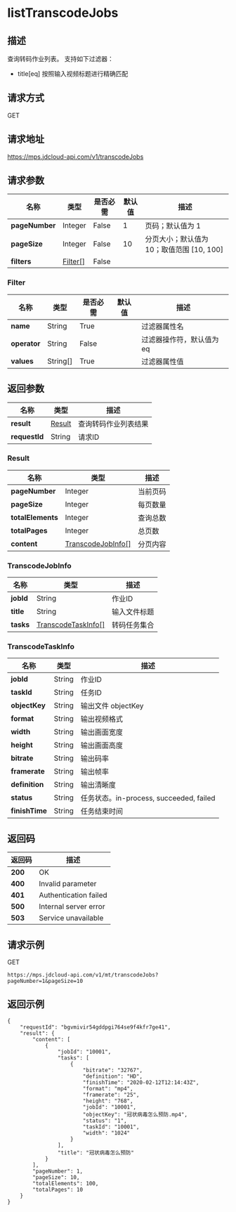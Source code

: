 # listTranscodeJobs


## 描述
查询转码作业列表。
支持如下过滤器：
- title[eq] 按照输入视频标题进行精确匹配


## 请求方式
GET

## 请求地址
https://mps.jdcloud-api.com/v1/transcodeJobs


## 请求参数
|名称|类型|是否必需|默认值|描述|
|---|---|---|---|---|
|**pageNumber**|Integer|False|1|页码；默认值为 1|
|**pageSize**|Integer|False|10|分页大小；默认值为 10；取值范围 [10, 100]|
|**filters**|[Filter[]](listtranscodejobs#filter)|False| | |

### <div id="filter">Filter</div>
|名称|类型|是否必需|默认值|描述|
|---|---|---|---|---|
|**name**|String|True| |过滤器属性名|
|**operator**|String|False| |过滤器操作符，默认值为 eq|
|**values**|String[]|True| |过滤器属性值|

## 返回参数
|名称|类型|描述|
|---|---|---|
|**result**|[Result](listtranscodejobs#result)|查询转码作业列表结果|
|**requestId**|String|请求ID|

### <div id="result">Result</div>
|名称|类型|描述|
|---|---|---|
|**pageNumber**|Integer|当前页码|
|**pageSize**|Integer|每页数量|
|**totalElements**|Integer|查询总数|
|**totalPages**|Integer|总页数|
|**content**|[TranscodeJobInfo[]](listtranscodejobs#transcodejobinfo)|分页内容|
### <div id="transcodejobinfo">TranscodeJobInfo</div>
|名称|类型|描述|
|---|---|---|
|**jobId**|String|作业ID|
|**title**|String|输入文件标题|
|**tasks**|[TranscodeTaskInfo[]](listtranscodejobs#transcodetaskinfo)|转码任务集合|
### <div id="transcodetaskinfo">TranscodeTaskInfo</div>
|名称|类型|描述|
|---|---|---|
|**jobId**|String|作业ID|
|**taskId**|String|任务ID|
|**objectKey**|String|输出文件 objectKey|
|**format**|String|输出视频格式|
|**width**|String|输出画面宽度|
|**height**|String|输出画面高度|
|**bitrate**|String|输出码率|
|**framerate**|String|输出帧率|
|**definition**|String|输出清晰度|
|**status**|String|任务状态。in-process, succeeded, failed<br>|
|**finishTime**|String|任务结束时间|

## 返回码
|返回码|描述|
|---|---|
|**200**|OK|
|**400**|Invalid parameter|
|**401**|Authentication failed|
|**500**|Internal server error|
|**503**|Service unavailable|

## 请求示例
GET
```
https://mps.jdcloud-api.com/v1/mt/transcodeJobs?pageNumber=1&pageSize=10

```

## 返回示例
```
{
    "requestId": "bgvmivir54gddpgi764se9f4kfr7ge41", 
    "result": {
        "content": [
            {
                "jobId": "10001", 
                "tasks": [
                    {
                        "bitrate": "32767", 
                        "definition": "HD", 
                        "finishTime": "2020-02-12T12:14:43Z", 
                        "format": "mp4", 
                        "framerate": "25", 
                        "height": "768", 
                        "jobId": "10001", 
                        "objectKey": "冠状病毒怎么预防.mp4", 
                        "status": "1", 
                        "taskId": "10001", 
                        "width": "1024"
                    }
                ], 
                "title": "冠状病毒怎么预防"
            }
        ], 
        "pageNumber": 1, 
        "pageSize": 10, 
        "totalElements": 100, 
        "totalPages": 10
    }
}
```
